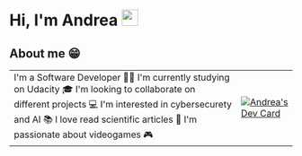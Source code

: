 # Hi, I'm Andrea <img src="https://github.com/TheDudeThatCode/TheDudeThatCode/blob/master/Assets/Developer.gif" width="29px">
<!--
**AndreaScacchi/AndreaScacchi** is a ✨ _special_ ✨ repository because its `README.md` (this file) appears on your GitHub profile.

Here are some ideas to get you started:

- 🔭 I’m currently working on ...
- 🌱 I’m currently learning ...
- 👯 I’m looking to collaborate on ...
- 🤔 I’m looking for help with ...
- 💬 Ask me about ...
- 📫 How to reach me: ...
- 😄 Pronouns: ...
- ⚡ Fun fact: ...
-->

## About me 😁
<table>
  <tr>
    <td>
        I'm a Software Developer 🧑‍💻
        I'm currently studying on Udacity 🎓
        I'm looking to collaborate on different projects 💻
        I'm interested in cybersecurety and AI 📚
        I love read scientific articles 🔭
        I'm passionate about videogames 🎮
    </td>
    <td valign="center">
      <a href="https://app.daily.dev/ghostpy"><img src="https://api.daily.dev/devcards/a3fb4624ddc84c31a43ad3af6eb606d2.png?r=2bn" alt="Andrea's Dev Card"/></a>
    </td>
  </tr>
</table>
